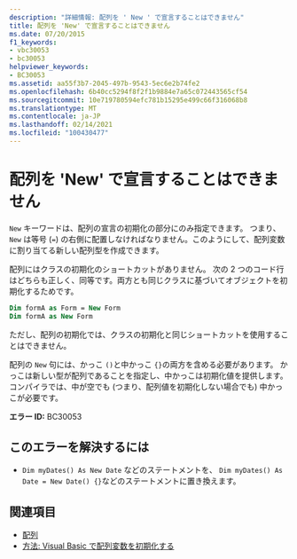 ```yaml
---
description: "詳細情報: 配列を ' New ' で宣言することはできません"
title: 配列を 'New' で宣言することはできません
ms.date: 07/20/2015
f1_keywords:
- vbc30053
- bc30053
helpviewer_keywords:
- BC30053
ms.assetid: aa55f3b7-2045-497b-9543-5ec6e2b74fe2
ms.openlocfilehash: 6b40cc5294f8f2f1b9884e7a65c072443565cf54
ms.sourcegitcommit: 10e719780594efc781b15295e499c66f316068b8
ms.translationtype: MT
ms.contentlocale: ja-JP
ms.lasthandoff: 02/14/2021
ms.locfileid: "100430477"
---
```

# <a name="arrays-cannot-be-declared-with-new"></a>配列を 'New' で宣言することはできません

`New` キーワードは、配列の宣言の初期化の部分にのみ指定できます。 つまり、 `New` は等号 (`=`) の右側に配置しなければなりません。このようにして、配列変数に割り当てる新しい配列型を作成できます。

配列にはクラスの初期化のショートカットがありません。 次の 2 つのコード行はどちらも正しく、同等です。両方とも同じクラスに基づいてオブジェクトを初期化するためです。

```vb
Dim formA as Form = New Form
Dim formA as New Form
```

ただし、配列の初期化では、クラスの初期化と同じショートカットを使用することはできません。

配列の `New` 句には、かっこ `()`と中かっこ `{}`の両方を含める必要があります。 かっこは新しい型が配列であることを指定し、中かっこは初期化値を提供します。 コンパイラでは、中が空でも (つまり、配列値を初期化しない場合でも) 中かっこが必要です。

**エラー ID:** BC30053

## <a name="to-correct-this-error"></a>このエラーを解決するには

- `Dim myDates() As New Date` などのステートメントを、 `Dim myDates() As Date = New Date() {}`などのステートメントに置き換えます。

## <a name="see-also"></a>関連項目

- [配列](../programming-guide/language-features/arrays/index.md)
- [方法: Visual Basic で配列変数を初期化する](../programming-guide/language-features/arrays/how-to-initialize-an-array-variable.md)
